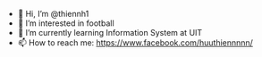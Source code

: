 - 👋 Hi, I’m @thiennh1
- 👀 I’m interested in football
- 🌱 I’m currently learning Information System at UIT
- 📫 How to reach me: https://www.facebook.com/huuthiennnnn/

<!---
thiennh1/thiennh1 is a ✨ special ✨ repository because its `README.md` (this file) appears on your GitHub profile.
You can click the Preview link to take a look at your changes.
--->
